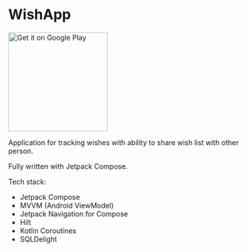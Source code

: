 # WishApp

<a href='https://play.google.com/store/apps/details?id=ru.vitaliy.belyaev.wishapp&pcampaignid=pcampaignidMKT-Other-global-all-co-prtnr-py-PartBadge-Mar2515-1'><img alt='Get it on Google Play' src='https://play.google.com/intl/en_us/badges/static/images/badges/en_badge_web_generic.png' width='200'/></a>

Application for tracking wishes with ability to share wish list with other person.

Fully written with Jetpack Compose.

Tech stack:
- Jetpack Compose
- MVVM (Android ViewModel)
- Jetpack Navigation for Compose
- Hilt
- Kotlin Coroutines
- SQLDelight
